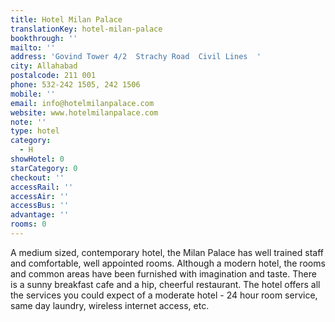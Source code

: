 ```yaml
---
title: Hotel Milan Palace
translationKey: hotel-milan-palace
bookthrough: ''
mailto: ''
address: 'Govind Tower 4/2  Strachy Road  Civil Lines  '
city: Allahabad
postalcode: 211 001
phone: 532-242 1505, 242 1506
mobile: ''
email: info@hotelmilanpalace.com
website: www.hotelmilanpalace.com
note: ''
type: hotel
category:
  - H
showHotel: 0
starCategory: 0
checkout: ''
accessRail: ''
accessAir: ''
accessBus: ''
advantage: ''
rooms: 0
---
```

A medium sized, contemporary hotel, the Milan Palace has well trained staff and comfortable, well appointed rooms. Although a modern hotel, the rooms and common areas have been furnished with imagination and taste.     There is a sunny breakfast cafe and a hip, cheerful restaurant. The hotel offers all the services you could expect of a moderate hotel - 24 hour room service, same day laundry, wireless internet access, etc.